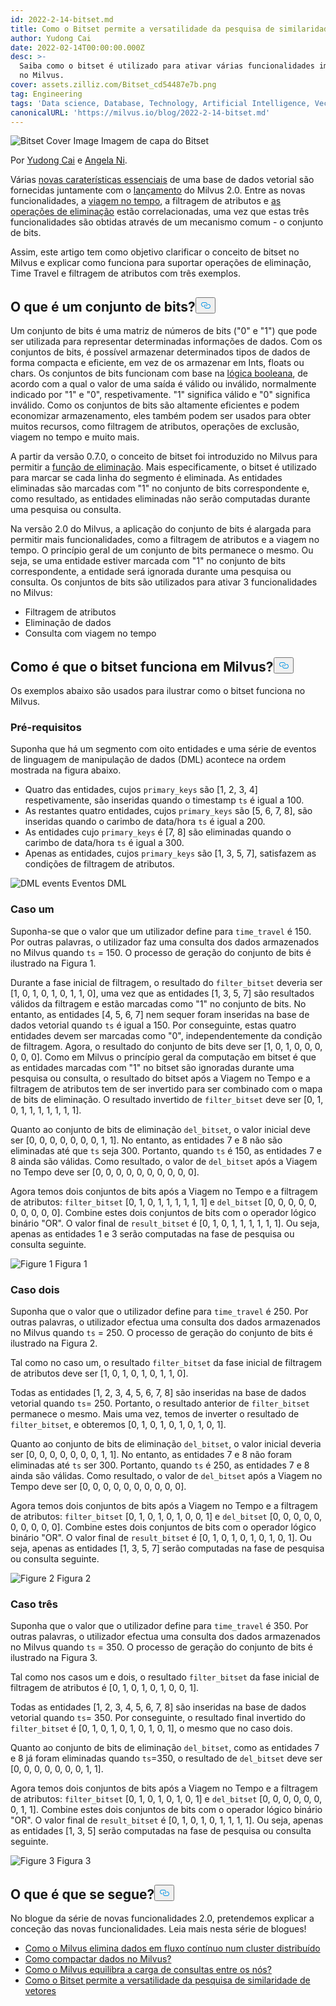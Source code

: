 ```yaml
---
id: 2022-2-14-bitset.md
title: Como o Bitset permite a versatilidade da pesquisa de similaridade de vectores
author: Yudong Cai
date: 2022-02-14T00:00:00.000Z
desc: >-
  Saiba como o bitset é utilizado para ativar várias funcionalidades importantes
  no Milvus.
cover: assets.zilliz.com/Bitset_cd54487e7b.png
tag: Engineering
tags: 'Data science, Database, Technology, Artificial Intelligence, Vector Management'
canonicalURL: 'https://milvus.io/blog/2022-2-14-bitset.md'
---
```

<p>
  
   <span class="img-wrapper"> <img translate="no" src="https://assets.zilliz.com/Bitset_cd54487e7b.png" alt="Bitset Cover Image" class="doc-image" id="bitset-cover-image" />
   </span> <span class="img-wrapper"> <span>Imagem de capa do Bitset</span> </span></p>
<p>Por <a href="https://github.com/cydrain">Yudong Cai</a> e <a href="https://www.linkedin.com/in/yiyun-n-2aa713163/">Angela Ni</a>.</p>
<p>Várias <a href="https://milvus.io/blog/2022-1-27-milvus-2-0-a-glimpse-at-new-features.md">novas caraterísticas essenciais</a> de uma base de dados vetorial são fornecidas juntamente com o <a href="https://milvus.io/blog/2022-1-25-annoucing-general-availability-of-milvus-2-0.md">lançamento</a> do Milvus 2.0. Entre as novas funcionalidades, a <a href="https://milvus.io/docs/v2.0.x/timetravel_ref.md">viagem no tempo</a>, a filtragem de atributos e <a href="https://milvus.io/blog/2022-02-07-how-milvus-deletes-streaming-data-in-distributed-cluster.md">as operações de eliminação</a> estão correlacionadas, uma vez que estas três funcionalidades são obtidas através de um mecanismo comum - o conjunto de bits.</p>
<p>Assim, este artigo tem como objetivo clarificar o conceito de bitset no Milvus e explicar como funciona para suportar operações de eliminação, Time Travel e filtragem de atributos com três exemplos.</p>
<h2 id="What-is-bitset" class="common-anchor-header">O que é um conjunto de bits?<button data-href="#What-is-bitset" class="anchor-icon" translate="no">
      <svg translate="no"
        aria-hidden="true"
        focusable="false"
        height="20"
        version="1.1"
        viewBox="0 0 16 16"
        width="16"
      >
        <path
          fill="#0092E4"
          fill-rule="evenodd"
          d="M4 9h1v1H4c-1.5 0-3-1.69-3-3.5S2.55 3 4 3h4c1.45 0 3 1.69 3 3.5 0 1.41-.91 2.72-2 3.25V8.59c.58-.45 1-1.27 1-2.09C10 5.22 8.98 4 8 4H4c-.98 0-2 1.22-2 2.5S3 9 4 9zm9-3h-1v1h1c1 0 2 1.22 2 2.5S13.98 12 13 12H9c-.98 0-2-1.22-2-2.5 0-.83.42-1.64 1-2.09V6.25c-1.09.53-2 1.84-2 3.25C6 11.31 7.55 13 9 13h4c1.45 0 3-1.69 3-3.5S14.5 6 13 6z"
        ></path>
      </svg>
    </button></h2><p>Um conjunto de bits é uma matriz de números de bits ("0" e "1") que pode ser utilizada para representar determinadas informações de dados. Com os conjuntos de bits, é possível armazenar determinados tipos de dados de forma compacta e eficiente, em vez de os armazenar em Ints, floats ou chars. Os conjuntos de bits funcionam com base na <a href="https://milvus.io/docs/v2.0.x/boolean.md">lógica booleana</a>, de acordo com a qual o valor de uma saída é válido ou inválido, normalmente indicado por "1" e "0", respetivamente. "1" significa válido e "0" significa inválido. Como os conjuntos de bits são altamente eficientes e podem economizar armazenamento, eles também podem ser usados para obter muitos recursos, como filtragem de atributos, operações de exclusão, viagem no tempo e muito mais.</p>
<p>A partir da versão 0.7.0, o conceito de bitset foi introduzido no Milvus para permitir a <a href="https://milvus.io/blog/deleting-data-in-milvus.md">função de eliminação</a>. Mais especificamente, o bitset é utilizado para marcar se cada linha do segmento é eliminada. As entidades eliminadas são marcadas com "1" no conjunto de bits correspondente e, como resultado, as entidades eliminadas não serão computadas durante uma pesquisa ou consulta.</p>
<p>Na versão 2.0 do Milvus, a aplicação do conjunto de bits é alargada para permitir mais funcionalidades, como a filtragem de atributos e a viagem no tempo. O princípio geral de um conjunto de bits permanece o mesmo. Ou seja, se uma entidade estiver marcada com "1" no conjunto de bits correspondente, a entidade será ignorada durante uma pesquisa ou consulta. Os conjuntos de bits são utilizados para ativar 3 funcionalidades no Milvus:</p>
<ul>
<li>Filtragem de atributos</li>
<li>Eliminação de dados</li>
<li>Consulta com viagem no tempo</li>
</ul>
<h2 id="How-does-bitset-work-in-Milvus" class="common-anchor-header">Como é que o bitset funciona em Milvus?<button data-href="#How-does-bitset-work-in-Milvus" class="anchor-icon" translate="no">
      <svg translate="no"
        aria-hidden="true"
        focusable="false"
        height="20"
        version="1.1"
        viewBox="0 0 16 16"
        width="16"
      >
        <path
          fill="#0092E4"
          fill-rule="evenodd"
          d="M4 9h1v1H4c-1.5 0-3-1.69-3-3.5S2.55 3 4 3h4c1.45 0 3 1.69 3 3.5 0 1.41-.91 2.72-2 3.25V8.59c.58-.45 1-1.27 1-2.09C10 5.22 8.98 4 8 4H4c-.98 0-2 1.22-2 2.5S3 9 4 9zm9-3h-1v1h1c1 0 2 1.22 2 2.5S13.98 12 13 12H9c-.98 0-2-1.22-2-2.5 0-.83.42-1.64 1-2.09V6.25c-1.09.53-2 1.84-2 3.25C6 11.31 7.55 13 9 13h4c1.45 0 3-1.69 3-3.5S14.5 6 13 6z"
        ></path>
      </svg>
    </button></h2><p>Os exemplos abaixo são usados para ilustrar como o bitset funciona no Milvus.</p>
<h3 id="Prerequisites" class="common-anchor-header">Pré-requisitos</h3><p>Suponha que há um segmento com oito entidades e uma série de eventos de linguagem de manipulação de dados (DML) acontece na ordem mostrada na figura abaixo.</p>
<ul>
<li>Quatro das entidades, cujos <code translate="no">primary_keys</code> são [1, 2, 3, 4] respetivamente, são inseridas quando o timestamp <code translate="no">ts</code> é igual a 100.</li>
<li>As restantes quatro entidades, cujos <code translate="no">primary_keys</code> são [5, 6, 7, 8], são inseridas quando o carimbo de data/hora <code translate="no">ts</code> é igual a 200.</li>
<li>As entidades cujo <code translate="no">primary_keys</code> é [7, 8] são eliminadas quando o carimbo de data/hora <code translate="no">ts</code> é igual a 300.</li>
<li>Apenas as entidades, cujos <code translate="no">primary_keys</code> são [1, 3, 5, 7], satisfazem as condições de filtragem de atributos.</li>
</ul>
<p>
  
   <span class="img-wrapper"> <img translate="no" src="https://assets.zilliz.com/UML_1_0a3605808c.jpg" alt="DML events" class="doc-image" id="dml-events" />
   </span> <span class="img-wrapper"> <span>Eventos DML</span> </span></p>
<h3 id="Case-one" class="common-anchor-header">Caso um</h3><p>Suponha-se que o valor que um utilizador define para <code translate="no">time_travel</code> é 150. Por outras palavras, o utilizador faz uma consulta dos dados armazenados no Milvus quando <code translate="no">ts</code> = 150. O processo de geração do conjunto de bits é ilustrado na Figura 1.</p>
<p>Durante a fase inicial de filtragem, o resultado do <code translate="no">filter_bitset</code> deveria ser [1, 0, 1, 0, 1, 0, 1, 1, 0], uma vez que as entidades [1, 3, 5, 7] são resultados válidos da filtragem e estão marcadas como "1" no conjunto de bits. No entanto, as entidades [4, 5, 6, 7] nem sequer foram inseridas na base de dados vetorial quando <code translate="no">ts</code> é igual a 150. Por conseguinte, estas quatro entidades devem ser marcadas como "0", independentemente da condição de filtragem. Agora, o resultado do conjunto de bits deve ser [1, 0, 1, 0, 0, 0, 0, 0, 0]. Como em Milvus o princípio geral da computação em bitset é que as entidades marcadas com "1" no bitset são ignoradas durante uma pesquisa ou consulta, o resultado do bitset após a Viagem no Tempo e a filtragem de atributos tem de ser invertido para ser combinado com o mapa de bits de eliminação. O resultado invertido de <code translate="no">filter_bitset</code> deve ser [0, 1, 0, 1, 1, 1, 1, 1, 1, 1].</p>
<p>Quanto ao conjunto de bits de eliminação <code translate="no">del_bitset</code>, o valor inicial deve ser [0, 0, 0, 0, 0, 0, 0, 1, 1]. No entanto, as entidades 7 e 8 não são eliminadas até que <code translate="no">ts</code> seja 300. Portanto, quando <code translate="no">ts</code> é 150, as entidades 7 e 8 ainda são válidas. Como resultado, o valor de <code translate="no">del_bitset</code> após a Viagem no Tempo deve ser [0, 0, 0, 0, 0, 0, 0, 0, 0, 0].</p>
<p>Agora temos dois conjuntos de bits após a Viagem no Tempo e a filtragem de atributos: <code translate="no">filter_bitset</code> [0, 1, 0, 1, 1, 1, 1, 1, 1] e <code translate="no">del_bitset</code> [0, 0, 0, 0, 0, 0, 0, 0, 0, 0].  Combine estes dois conjuntos de bits com o operador lógico binário "OR". O valor final de <code translate="no">result_bitset</code> é [0, 1, 0, 1, 1, 1, 1, 1, 1]. Ou seja, apenas as entidades 1 e 3 serão computadas na fase de pesquisa ou consulta seguinte.</p>
<p>
  
   <span class="img-wrapper"> <img translate="no" src="https://assets.zilliz.com/bitset_figure1_1b5852f7a7.jpeg" alt="Figure 1" class="doc-image" id="figure-1" />
   </span> <span class="img-wrapper"> <span>Figura 1</span> </span></p>
<h3 id="Case-two" class="common-anchor-header">Caso dois</h3><p>Suponha que o valor que o utilizador define para <code translate="no">time_travel</code> é 250. Por outras palavras, o utilizador efectua uma consulta dos dados armazenados no Milvus quando <code translate="no">ts</code> = 250. O processo de geração do conjunto de bits é ilustrado na Figura 2.</p>
<p>Tal como no caso um, o resultado <code translate="no">filter_bitset</code> da fase inicial de filtragem de atributos deve ser [1, 0, 1, 0, 1, 0, 1, 1, 0].</p>
<p>Todas as entidades [1, 2, 3, 4, 5, 6, 7, 8] são inseridas na base de dados vetorial quando <code translate="no">ts</code>= 250. Portanto, o resultado anterior de <code translate="no">filter_bitset</code> permanece o mesmo. Mais uma vez, temos de inverter o resultado de <code translate="no">filter_bitset</code>, e obteremos [0, 1, 0, 1, 0, 1, 0, 1, 0, 1].</p>
<p>Quanto ao conjunto de bits de eliminação <code translate="no">del_bitset</code>, o valor inicial deveria ser [0, 0, 0, 0, 0, 0, 0, 1, 1]. No entanto, as entidades 7 e 8 não foram eliminadas até <code translate="no">ts</code> ser 300. Portanto, quando <code translate="no">ts</code> é 250, as entidades 7 e 8 ainda são válidas. Como resultado, o valor de <code translate="no">del_bitset</code> após a Viagem no Tempo deve ser [0, 0, 0, 0, 0, 0, 0, 0, 0, 0].</p>
<p>Agora temos dois conjuntos de bits após a Viagem no Tempo e a filtragem de atributos: <code translate="no">filter_bitset</code> [0, 1, 0, 1, 0, 1, 0, 0, 1] e <code translate="no">del_bitset</code> [0, 0, 0, 0, 0, 0, 0, 0, 0, 0].  Combine estes dois conjuntos de bits com o operador lógico binário "OR". O valor final de <code translate="no">result_bitset</code> é [0, 1, 0, 1, 0, 1, 0, 1, 0, 1]. Ou seja, apenas as entidades [1, 3, 5, 7] serão computadas na fase de pesquisa ou consulta seguinte.</p>
<p>
  
   <span class="img-wrapper"> <img translate="no" src="https://assets.zilliz.com/bitset_figure2_7cbaa7c719.jpeg" alt="Figure 2" class="doc-image" id="figure-2" />
   </span> <span class="img-wrapper"> <span>Figura 2</span> </span></p>
<h3 id="Case-three" class="common-anchor-header">Caso três</h3><p>Suponha que o valor que o utilizador define para <code translate="no">time_travel</code> é 350. Por outras palavras, o utilizador efectua uma consulta dos dados armazenados no Milvus quando <code translate="no">ts</code> = 350. O processo de geração do conjunto de bits é ilustrado na Figura 3.</p>
<p>Tal como nos casos um e dois, o resultado <code translate="no">filter_bitset</code> da fase inicial de filtragem de atributos é [0, 1, 0, 1, 0, 1, 0, 0, 1].</p>
<p>Todas as entidades [1, 2, 3, 4, 5, 6, 7, 8] são inseridas na base de dados vetorial quando <code translate="no">ts</code>= 350. Por conseguinte, o resultado final invertido do <code translate="no">filter_bitset</code> é [0, 1, 0, 1, 0, 1, 0, 1, 0, 1], o mesmo que no caso dois.</p>
<p>Quanto ao conjunto de bits de eliminação <code translate="no">del_bitset</code>, como as entidades 7 e 8 já foram eliminadas quando <code translate="no">ts</code>=350, o resultado de <code translate="no">del_bitset</code> deve ser [0, 0, 0, 0, 0, 0, 0, 1, 1].</p>
<p>Agora temos dois conjuntos de bits após a Viagem no Tempo e a filtragem de atributos: <code translate="no">filter_bitset</code> [0, 1, 0, 1, 0, 1, 0, 1] e <code translate="no">del_bitset</code> [0, 0, 0, 0, 0, 0, 0, 1, 1].  Combine estes dois conjuntos de bits com o operador lógico binário "OR". O valor final de <code translate="no">result_bitset</code> é [0, 1, 0, 1, 0, 1, 1, 1, 1]. Ou seja, apenas as entidades [1, 3, 5] serão computadas na fase de pesquisa ou consulta seguinte.</p>
<p>
  
   <span class="img-wrapper"> <img translate="no" src="https://assets.zilliz.com/bitset_figure3_dd46a6aecf.jpeg" alt="Figure 3" class="doc-image" id="figure-3" />
   </span> <span class="img-wrapper"> <span>Figura 3</span> </span></p>
<h2 id="Whats-next" class="common-anchor-header">O que é que se segue?<button data-href="#Whats-next" class="anchor-icon" translate="no">
      <svg translate="no"
        aria-hidden="true"
        focusable="false"
        height="20"
        version="1.1"
        viewBox="0 0 16 16"
        width="16"
      >
        <path
          fill="#0092E4"
          fill-rule="evenodd"
          d="M4 9h1v1H4c-1.5 0-3-1.69-3-3.5S2.55 3 4 3h4c1.45 0 3 1.69 3 3.5 0 1.41-.91 2.72-2 3.25V8.59c.58-.45 1-1.27 1-2.09C10 5.22 8.98 4 8 4H4c-.98 0-2 1.22-2 2.5S3 9 4 9zm9-3h-1v1h1c1 0 2 1.22 2 2.5S13.98 12 13 12H9c-.98 0-2-1.22-2-2.5 0-.83.42-1.64 1-2.09V6.25c-1.09.53-2 1.84-2 3.25C6 11.31 7.55 13 9 13h4c1.45 0 3-1.69 3-3.5S14.5 6 13 6z"
        ></path>
      </svg>
    </button></h2><p>No blogue da série de novas funcionalidades 2.0, pretendemos explicar a conceção das novas funcionalidades. Leia mais nesta série de blogues!</p>
<ul>
<li><a href="https://milvus.io/blog/2022-02-07-how-milvus-deletes-streaming-data-in-distributed-cluster.md">Como o Milvus elimina dados em fluxo contínuo num cluster distribuído</a></li>
<li><a href="https://milvus.io/blog/2022-2-21-compact.md">Como compactar dados no Milvus?</a></li>
<li><a href="https://milvus.io/blog/2022-02-28-how-milvus-balances-query-load-across-nodes.md">Como o Milvus equilibra a carga de consultas entre os nós?</a></li>
<li><a href="https://milvus.io/blog/2022-2-14-bitset.md">Como o Bitset permite a versatilidade da pesquisa de similaridade de vetores</a></li>
</ul>
